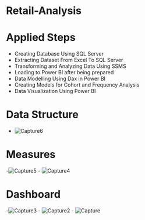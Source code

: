 # Retail-Analysis
# Applied Steps
  - Creating Database Using SQL Server 
  - Extracting Dataset From Excel To SQL Server
  - Transforming and Analyzing Data Using SSMS
  - Loading to Power BI after being prepared 
  - Data Modelling Using Dax in Power BI
  - Creating Models for Cohort and Frequency Analysis 
  - Data Visualization Using Power BI
# Data Structure 
  - ![Capture6](https://github.com/Boodaa/Retail-Analysis/assets/121688823/01dd3679-c760-4c71-854e-acab0e32fd1f)
# Measures
  -![Capture5](https://github.com/Boodaa/Retail-Analysis/assets/121688823/7a57f8c4-6769-4bdf-8e0c-2be520e0c603) - ![Capture4](https://github.com/Boodaa/Retail-Analysis/assets/121688823/955498ea-9906-4459-94ea-008b23e2af6f)
# Dashboard
  -![Capture3](https://github.com/Boodaa/Retail-Analysis/assets/121688823/a625c247-947d-4b12-9471-47e8ab49bd83) - ![Capture2](https://github.com/Boodaa/Retail-Analysis/assets/121688823/e3f53efe-f87f-464f-ab6f-ad18785054f8) - ![Capture](https://github.com/Boodaa/Retail-Analysis/assets/121688823/7480b8bc-68e5-4ba9-ad21-376e13464b44)
